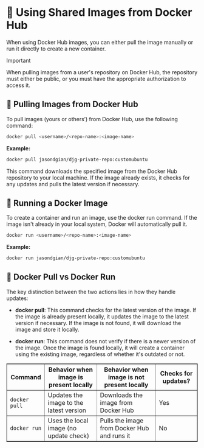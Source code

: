 # 📌 Using Shared Images from Docker Hub
When using Docker Hub images, you can either pull the image manually or run it directly to create a new container.


> [!Important]
> When pulling images from a user's repository on Docker Hub, the repository must either be public, or you must have the appropriate authorization to access it.

## 🔹 Pulling Images from Docker Hub
To pull images (yours or others’) from Docker Hub, use the following command:
```bash
docker pull <username>/<repo-name>:<image-name>
```

**Example:**
```bash
docker pull jasondgian/djg-private-repo:customubuntu
```

This command downloads the specified image from the Docker Hub repository to your local machine. If the image already exists, it checks for any updates and pulls the latest version if necessary.

## 🔹 Running a Docker Image
To create a container and run an image, use the docker run command. If the image isn't already in your local system, Docker will automatically pull it.
```bash
docker run <username>/<repo-name>:<image-name>
```
   
**Example:**
```bash
docker run jasondgian/djg-private-repo:customubuntu
```

## 🔹 Docker Pull vs Docker Run
The key distinction between the two actions lies in how they handle updates:
- **docker pull**: This command checks for the latest version of the image. If the image is already present locally, it updates the image to the latest version if necessary. If the image is not found, it will download the image and store it locally.

- **docker run**: This command does not verify if there is a newer version of the image. Once the image is found locally, it will create a container using the existing image, regardless of whether it's outdated or not.


<table border="1">
  <thead>
    <tr>
      <th>Command</th>
      <th>Behavior when image is present locally</th>
      <th>Behavior when image is not present locally</th>
      <th>Checks for updates?</th>
    </tr>
  </thead>
  <tbody>
    <tr>
      <td><code>docker pull</code></td>
      <td>Updates the image to the latest version</td>
      <td>Downloads the image from Docker Hub</td>
      <td>Yes</td>
    </tr>
    <tr>
      <td><code>docker run</code></td>
      <td>Uses the local image (no update check)</td>
      <td>Pulls the image from Docker Hub and runs it</td>
      <td>No</td>
    </tr>
  </tbody>
</table>

